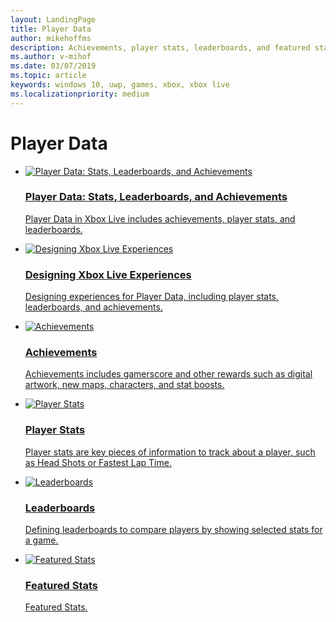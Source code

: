 ```yaml
---
layout: LandingPage
title: Player Data
author: mikehoffms
description: Achievements, player stats, leaderboards, and featured stats.
ms.author: v-mihof
ms.date: 03/07/2019
ms.topic: article
keywords: windows 10, uwp, games, xbox, xbox live
ms.localizationpriority: medium
---
```


<h1>Player Data</h1>

<ul class="cardsF panelContent cols cols2">
    <li>
        <a href="data-platform-for-stats-leaderboards-achievements.md">
            <div class="cardSize">
                <div class="cardPadding">
                    <div class="card">
                        <div class="cardImageOuter">
                            <div class="cardImage">
                                <img src="https://docs.microsoft.com/media/common/i_common-data-service.svg" alt="Player Data: Stats, Leaderboards, and Achievements" />
                            </div>
                        </div>
                        <div class="cardText">
                            <h3>Player Data: Stats, Leaderboards, and Achievements</h3>
                            <p>Player Data in Xbox Live includes achievements, player stats, and leaderboards.</p>
                        </div>
                    </div>
                </div>
            </div>
        </a>
    </li>
    <li>
        <a href="designing-xbox-live-experiences.md">
            <div class="cardSize">
                <div class="cardPadding">
                    <div class="card">
                        <div class="cardImageOuter">
                            <div class="cardImage">
                                <img src="https://docs.microsoft.com/media/common/i_design.svg" alt="Designing Xbox Live Experiences" />
                            </div>
                        </div>
                        <div class="cardText">
                            <h3>Designing Xbox Live Experiences</h3>
                            <p>Designing experiences for Player Data, including player stats, leaderboards, and achievements.</p>
                        </div>
                    </div>
                </div>
            </div>
        </a>
    </li>
    <li>
        <a href="../achievements-2017/achievements.md">
            <div class="cardSize">
                <div class="cardPadding">
                    <div class="card">
                        <div class="cardImageOuter">
                            <div class="cardImage">
                                <img src="https://docs.microsoft.com/media/common/i_sharepoint-list.svg" alt="Achievements" />
                            </div>
                        </div>
                        <div class="cardText">
                            <h3>Achievements</h3>
                            <p>Achievements includes gamerscore and other rewards such as digital artwork, new maps, characters, and stat boosts.</p>
                        </div>
                    </div>
                </div>
            </div>
        </a>
    </li>
    <li>
        <a href="../leaderboards-and-stats-2017/player-stats.md">
            <div class="cardSize">
                <div class="cardPadding">
                    <div class="card">
                        <div class="cardImageOuter">
                            <div class="cardImage">
                                <img src="https://docs.microsoft.com/media/common/i_data-collection.svg" alt="Player Stats" />
                            </div>
                        </div>
                        <div class="cardText">
                            <h3>Player Stats</h3>
                            <p>Player stats are key pieces of information to track about a player, such as Head Shots or Fastest Lap Time.</p>
                        </div>
                    </div>
                </div>
            </div>
        </a>
    </li>
    <li>
        <a href="../leaderboards-and-stats-2017/leaderboards.md">
            <div class="cardSize">
                <div class="cardPadding">
                    <div class="card">
                        <div class="cardImageOuter">
                            <div class="cardImage">
                                <img src="https://docs.microsoft.com/media/common/i_learn-about.svg" alt="Leaderboards" />
                            </div>
                        </div>
                        <div class="cardText">
                            <h3>Leaderboards</h3>
                            <p>Defining leaderboards to compare players by showing selected stats for a game.</p>
                        </div>
                    </div>
                </div>
            </div>
        </a>
    </li>
    <li>
        <a href="../features/data/featured-stats/index.md">
            <div class="cardSize">
                <div class="cardPadding">
                    <div class="card">
                        <div class="cardImageOuter">
                            <div class="cardImage">
                                <img src="https://docs.microsoft.com/media/common/i_kaban.svg" alt="Featured Stats" />
                            </div>
                        </div>
                        <div class="cardText">
                            <h3>Featured Stats</h3>
                            <p>Featured Stats.</p>
                        </div>
                    </div>
                </div>
            </div>
        </a>
    </li>
</ul>
